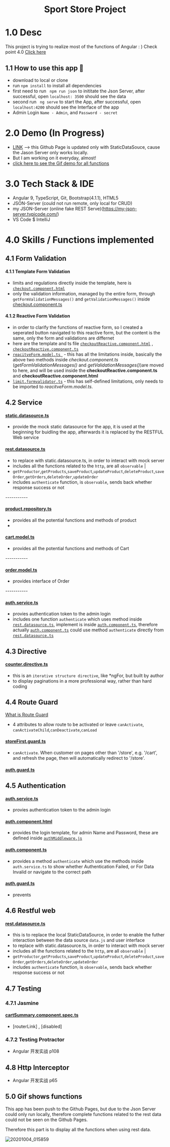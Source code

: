 <h1 align="center">Sport Store Project</h1>

# 1.0 Desc 

This project is trying to realize most of the functions of Angular : )  Check point 4.0 [Click here](https://github.com/puddlejumper26/SportStore/blob/master/README.md#40-skills--functions-implemented)

## 1.1 How to use this app :flags:

- download to local or clone
- run `npm install` to install all dependencies
- first need to run ` npm run json` to inititate the Json Server, after successful, open `localhost: 3500` should see the data
- second run ` ng serve` to start the App, after successful, open ` localhost:4200` should see the Interface of the app
- Admin Login `Name - Admin`, and `Password - secret`

# 2.0 Demo (In Progress)

- [LINK](https://puddlejumper26.github.io/SportStore/) --> this Github Page is updated only with StaticDataSouce, cause the Jason Server only works locally.
- But I am working on it everyday, almost!
- [click here to see the Gif demo for all functions](https://github.com/puddlejumper26/SportStore/#50-gif-shows-functions)

# 3.0 Tech Stack & IDE
- Angular 9, TypeScript, Git, Bootstrap(4.1.1), HTML5
- JSON-Server (could not run remote, only local for CRUD)
- my JSON-Server (online fake REST Serve)(https://my-json-server.typicode.com/)
- VS Code $ IntelliJ

# 4.0 Skills / Functions implemented

## 4.1 Form Validation

#### 4.1.1 Template Form Validation
- limits and regulations directly inside the template, here is [`checkout.component.html`](https://github.com/puddlejumper26/SportStore/blob/master/src/app/store/checkout/checkout.component.html)
- only the validation information, managed by the entire form, through `getFormValidationMessages()` and `getValidationMessages()` inside [checkout.component.ts](https://github.com/puddlejumper26/SportStore/blob/master/src/app/store/checkout/checkout.component.ts)

#### 4.1.2 Reactive Form Validation
- in order to clarify the functions of reactive form, so I created a seperated button navigated to this reactive form, but the content is the same, only the form and validations are differnet
- here are the template and ts file [`checkoutReactive.component.html`](https://github.com/puddlejumper26/SportStore/blob/master/src/app/store/checkout/checkoutReactive.component.html) , [`checkoutReactive.component.ts` ](https://github.com/puddlejumper26/SportStore/blob/master/src/app/store/checkout/checkoutReactive.component.ts)
- [`reacitveForm.model.ts `](https://github.com/puddlejumper26/SportStore/blob/master/src/app/model/reacitveForm.model.ts) - this has all the limitations inside, basically the above two methods inside *checkout.component.ts* (*getFormValidationMessages()* and *getValidationMessages()*)are moved to here, and will be used inside the **checkoutReactive.component.ts** and **checkoutReactive.component.html**
- [`limit.formvalidator.ts`](https://github.com/puddlejumper26/SportStore/blob/master/src/app/model/validators/limit.formvalidator.ts) - this has self-defined limitations, only needs to be imported to *reacitveForm.model.ts*.

## 4.2 Service

#### [static.datasource.ts](https://github.com/puddlejumper26/SportStore/blob/master/src/app/model/static.datasource.ts)
- provide the mock static datasource for the app, it is used at the beginning for buidling the app, afterwards it is replaced by the RESTFUL Web service
#### [rest.datasource.ts](https://github.com/puddlejumper26/SportStore/blob/master/src/app/model/rest.datasource.ts)
- to replace with static.datasource.ts, in order to interact with mock server
- includes all the functions related to the `http`, are all `observable` |
- `getProductor`,`getProducts`,`saveProduct`,`updateProduct`,`deleteProduct`,`saveOrder`,`getOrders`,`deleteOrder`,`updateOrder`
- includes `authenticate` function, is `observable`, sends back whether response success or not

*-----------*
#### [product.repository.ts](https://github.com/puddlejumper26/SportStore/blob/master/src/app/model/product.repository.ts)
- provides all the potential functions and methods of product
- 
#### [cart.model.ts](https://github.com/puddlejumper26/SportStore/blob/master/src/app/model/cart.model.ts)
- provides all the potential functions and methods of Cart

*-----------*
#### [order.model.ts](https://github.com/puddlejumper26/SportStore/blob/master/src/app/model/order.model.ts)
- provides interface of Order


*-----------*
#### [auth.service.ts](https://github.com/puddlejumper26/SportStore/blob/master/src/app/model/services/auth.service.ts)
- provies authentication token to the admin login 
- includes one function `authenticate` which uses method inside [`rest.datasource.ts`](https://github.com/puddlejumper26/SportStore/blob/master/src/app/model/rest.datasource.ts), implement is inside [`auth.component.ts`](https://github.com/puddlejumper26/SportStore/blob/master/src/app/admin/auth.component.ts), therefore actually [`auth.component.ts`](https://github.com/puddlejumper26/SportStore/blob/master/src/app/admin/auth.component.ts) could use method `authenticate` directly from [`rest.datasource.ts`](https://github.com/puddlejumper26/SportStore/blob/master/src/app/model/rest.datasource.ts)

## 4.3 Directive

#### [counter.directive.ts](https://github.com/puddlejumper26/SportStore/blob/master/src/app/store/counter.directive.ts)
- this is an `iterative structure directive`, like *ngFor, but built by author
- to display paginations in a more professional way, rather than hard coding



## 4.4 Route Guard 

 [What is Route Guard](https://github.com/puddlejumper26/blogs/issues/153)
 - 4 attributes to allow route to be activated or leave `canActivate`, `canActivateChild`,`canDeactivate`,`canLoad`

#### [storeFirst.guard.ts](https://github.com/puddlejumper26/SportStore/blob/master/src/app/storeFirst.guard.ts)
- `canActivate`. When customer on pages other than '/store', e.g. '/cart', and refresh the page, then will automatically redirect to '/store'.

#### [auth.guard.ts](https://github.com/puddlejumper26/SportStore/blob/master/src/app/)


## 4.5 Authentication
#### [auth.service.ts](https://github.com/puddlejumper26/SportStore/blob/master/src/app/model/services/auth.service.ts)
- provies authentication token to the admin login 
#### [auth.component.html](https://github.com/puddlejumper26/SportStore/blob/master/src/app/admin/auth.component.html)
- provides the login template, for admin Name and Password, these are defined inside [`authMiddleware.js`](https://github.com/puddlejumper26/SportStore/blob/master/authMiddleware.js)
#### [auth.component.ts](https://github.com/puddlejumper26/SportStore/blob/master/src/app/admin/auth.component.ts)
- provides a method `authenticate` which use the methods inside `auth.service.ts` to show whether Authentication Failed, or For Data Invalid or navigate to the correct path
#### [auth.guard.ts](https://github.com/puddlejumper26/SportStore/blob/master/src/app/admin/auth.guard.ts)
- prevents 

## 4.6 Restful web

#### [rest.datasource.ts](https://github.com/puddlejumper26/SportStore/blob/master/src/app/model/rest.datasource.ts)
- this is to replace the local StaticDataSource, in order to enable the futher interaction between the data source `data.js` and user interface
- to replace with static.datasource.ts, in order to interact with mock server
- includes all the functions related to the `http`, are all `observable` |
- `getProductor`,`getProducts`,`saveProduct`,`updateProduct`,`deleteProduct`,`saveOrder`,`getOrders`,`deleteOrder`,`updateOrder`
- includes `authenticate` function, is `observable`, sends back whether response success or not

## 4.7 Testing

### 4.7.1 Jasmine

#### [cartSummary.component.spec.ts](https://github.com/puddlejumper26/SportStore/blob/master/src/app/store/cart/cartSummary.component.spec.ts)
- [routerLink] , [disabled]

### 4.7.2 Testing Protractor 
- Angular 开发实战 p108

## 4.8 Http Interceptor
- Angular 开发实战 p65

## 5.0 Gif shows functions

This app has been push to the Github Pages, but due to the Json Server could only run locally, therefore complete functions related to the rest data could not be seen on the Github Pages.

Therefore this part is to display all the functions when using rest data.

![20201004_015859](https://user-images.githubusercontent.com/40550117/95003966-86abfc80-05e5-11eb-8741-58ca7c7d4737.gif)
